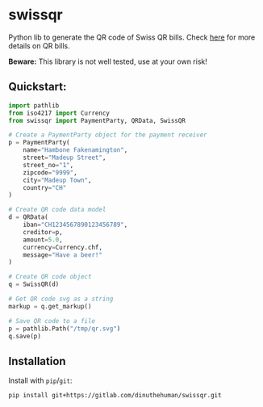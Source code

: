 # swissqr

Python lib to generate the QR code of Swiss QR bills. Check [here](https://www.six-group.com/en/products-services/banking-services/billing-and-payments/qr-bill.html) for more details on QR bills.

**Beware:** This library is not well tested, use at your own risk!

## Quickstart:

```python
import pathlib
from iso4217 import Currency
from swissqr import PaymentParty, QRData, SwissQR

# Create a PaymentParty object for the payment receiver
p = PaymentParty(
    name="Hambone Fakenamington",
    street="Madeup Street",
    street_no="1",
    zipcode="9999",
    city="Madeup Town",
    country="CH"
)

# Create QR code data model
d = QRData(
    iban="CH1234567890123456789",
    creditor=p,
    amount=5.0,
    currency=Currency.chf,
    message="Have a beer!"
)

# Create QR code object
q = SwissQR(d)

# Get QR code svg as a string
markup = q.get_markup()

# Save QR code to a file
p = pathlib.Path("/tmp/qr.svg")
q.save(p)
```

## Installation

Install with `pip`/`git`:

```bash
pip install git+https://gitlab.com/dinuthehuman/swissqr.git
```